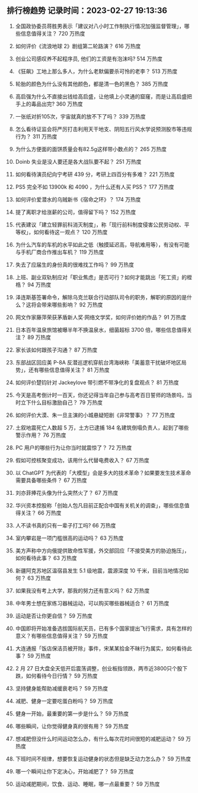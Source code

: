 
## 排行榜趋势 记录时间：2023-02-27 19:13:36
  
  1. 全国政协委员蒋胜男表示「建议对八小时工作制执行情况加强监督管理」，哪些信息值得关注？ 720 万热度
    
  2. 如何评价《流浪地球 2》剧组第二轮路演？ 616 万热度
    
  3. 创业公司感叹养不起程序员, 他们的工资是有泡沫吗? 514 万热度
    
  4. 《狂飙》工地上那么多人，为什么老默偏要杀可怜的老李？ 513 万热度
    
  5. 轮胎的颜色为什么没有其他颜色，都是清一色的黑色？ 385 万热度
    
  6. 高启强为什么不直接出钱给高启盛，让他填上小灵通的窟窿，而是让高启盛把手上的毒品出完? 360 万热度
    
  7. 一张纸对折105次，宇宙就真的放不下了吗？ 339 万热度
    
  8. 怎么看待证监会将严厉打击利用天干地支、阴阳五行风水学说预测股市等违规行为？ 311 万热度
    
  9. 为什么方便面的面饼质量会有82.5g这样带小数点的？ 265 万热度
    
  10. Doinb 失业是没人要还是各大战队要不起？ 251 万热度
    
  11. 如何看待演员纪向宁考研 439 分，考研上四百分有多难？ 221 万热度
    
  12. PS5 完全不如 13900k 和 4090 ，为什么还有人买 PS5？ 177 万热度
    
  13. 如何评价爱潜水的乌贼新书《宿命之环》？ 174 万热度
    
  14. 提了离职才给涨薪的公司，值得留下吗？ 152 万热度
    
  15. 代表建议「建立轻罪前科消灭制度」，称「现行前科制度侵害公民劳动权、平等权」，如何看待这一观点？ 120 万热度
    
  16. 为什么汽车的车机的水平如此之低（触摸延迟高，导航难用等），有没有可能与手机厂商合作推出车机？ 119 万热度
    
  17. 失去了应届生的身份真的很难找工作吗？ 99 万热度
    
  18. 上班、副业双轨制应对「职业焦虑」是否可行？如何才能跳出「死工资」的桎梏？ 94 万热度
    
  19. 泽连斯基签署命令，解除乌克兰联合行动部队司令的职务，解职的原因的是什么？这将会带来哪些影响？ 92 万热度
    
  20. 网文作家藤萍荣获茅盾新人奖·网络文学奖，如何评价她的作品？ 91 万热度
    
  21. 日本百年温泉旅馆被曝半年不换温泉水，细菌超标 3700 倍，哪些信息值得关注？ 89 万热度
    
  22. 家长该如何跟孩子沟通？ 87 万热度
    
  23. 东部战区回应美 P-8A 反潜巡逻机穿航台湾海峡称「美蓄意干扰破坏地区局势」，还有哪些信息值得关注？ 81 万热度
    
  24. 如何评价楚钧针对 Jackeylove 带引燃不带净化的复盘观点？ 81 万热度
    
  25. 今天是高考倒计时一百天，你还记得当年自己参与高考百日誓师的场景吗，当时立下什么目标激励自己？ 79 万热度
    
  26. 如何评价大漠、朱一旦主演的小城悬疑短剧《非常警事》？ 77 万热度
    
  27. 土叙地震死亡人数超 5 万，土方已逮捕 184 名建筑倒塌负责人，起到了哪些警示作用？ 76 万热度
    
  28. PC 用户的哪些行为让你当时就震惊了？ 72 万热度
    
  29. 假如可控核聚变成功，该用什么代替电费收入？ 67 万热度
    
  30. 以 ChatGPT 为代表的「大模型」会是多大的技术革命？如果要发生技术革命需要具备哪些条件？ 67 万热度
    
  31. 刘亦菲捧花头像为什么突然火了？ 67 万热度
    
  32. 华兴资本控股称「创始人包凡目前正配合中国有关机关的调查」，哪些信息值得关注？ 66 万热度
    
  33. 人不读书真的只有一辈子打工吗? 66 万热度
    
  34. 室内攀岩是一项门槛很高的运动吗？ 63 万热度
    
  35. 美方声称中方向俄提供致命性军援，外交部回应「不接受美方的胁迫施压」，如何看待此事？ 63 万热度
    
  36. 新疆阿克苏地区温宿县发生 5.1 级地震，震源深度 10 千米，目前当地情况如何？ 63 万热度
    
  37. 如果我没有考上大学，那我的努力还有意义吗？ 62 万热度
    
  38. 中年男士想在家练习器械运动，可以购买哪些器械适合？ 61 万热度
    
  39. 运动是否让你更自信？ 59 万热度
    
  40. 中国即将开始准备选拔国际航天员，已有多个国家提出飞行需求，具有怎样的意义？有哪些信息值得关注？ 59 万热度
    
  41. 大连通报「饭店保洁员被开除」事件，宋某某拾金不昧行为属实，如何看待此事？ 59 万热度
    
  42. 2 月 27 日大盘全天低开后震荡调整，创业板指领跌，两市近3800只个股下跌，如何看待今日行情？ 59 万热度
    
  43. 坚持健身能帮助减缓衰老吗？ 59 万热度
    
  44. 减肥、健身一定要吃蛋白粉吗？ 59 万热度
    
  45. 健身一开始，最重要的第一步是什么？ 59 万热度
    
  46. 哪些瞬间，让你觉得健身真的很有用？ 59 万热度
    
  47. 想减肥但没什么时间运动怎么办，有什么每次花时间很短的减肥运动？ 59 万热度
    
  48. 下班时间不规律，想要恢复运动健身的状态但是缺乏动力怎么办？ 59 万热度
    
  49. 哪一个瞬间让你下定决心，开始减肥了？ 59 万热度
    
  50. 运动减肥期间，饮食、运动、睡眠，哪一点最重要？ 59 万热度
    